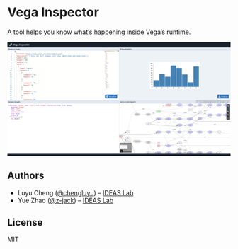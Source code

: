 # Vega Inspector

A tool helps you know what’s happening inside Vega’s runtime.

![Screenshot](https://github.com/chengluyu/vega-inspector-static/raw/master/screenshot.png)

## Authors

* Luyu Cheng ([@chengluyu](https://github.com/chengluyu)) – [IDEAS Lab](https://ideaslab.wang/)
* Yue Zhao ([@z-jack](https://github.com/z-jack)) – [IDEAS Lab](https://ideaslab.wang/)

## License

MIT
